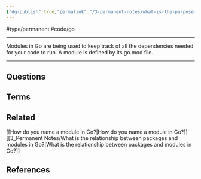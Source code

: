 ```yaml
---
{"dg-publish":true,"permalink":"/3-permanent-notes/what-is-the-purpose-of-a-module-in-go/"}
---
```


#type/permanent #code/go 

---
Modules in Go are being used to keep track of all the dependencies needed for your code to run. A module is defined by its go.mod file.

---
## Questions
## Terms
## Related
[[How do you name a module in Go?\|How do you name a module in Go?]]
[[3_Permanent Notes/What is the relationship between packages and modules in Go?\|What is the relationship between packages and modules in Go?]]
## References